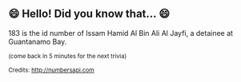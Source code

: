 ## :smile: Hello! Did you know that... :smile:
183 is the id number of Issam Hamid Al Bin Ali Al Jayfi, a detainee at Guantanamo Bay.

<sup>(come back in 5 minutes for the next trivia)</sup>


<sup>Credits: http://numbersapi.com</sup>
